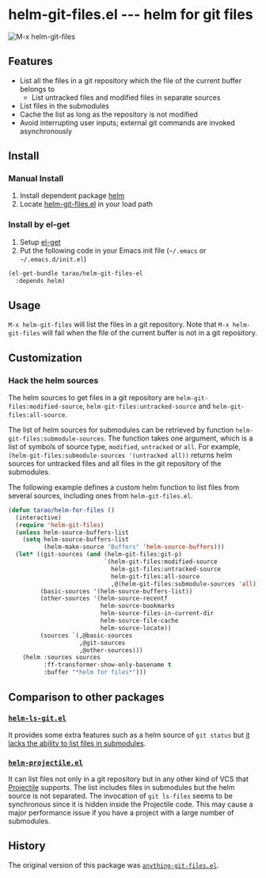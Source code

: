 helm-git-files.el --- helm for git files
========================================

![M-x helm-git-files](https://gist.githubusercontent.com/tarao/57d4a6c2faf79b0782a3ed43c753bc24/raw/helm-git-files.png "M-x helm-git-files")

## Features

- List all the files in a git repository which the file of the current buffer belongs to
  - List untracked files and modified files in separate sources
- List files in the submodules
- Cache the list as long as the repository is not modified
- Avoid interrupting user inputs; external git commands are invoked asynchronously

## Install

### Manual Install

1. Install dependent package [helm](https://github.com/emacs-helm/helm)
2. Locate [helm-git-files.el](https://raw.github.com/tarao/helm-git-files-el/master/helm-git-files.el) in your load path

### Install by el-get

1. Setup [el-get](https://github.com/dimitri/el-get)
2. Put the following code in your Emacs init file (`~/.emacs` or `~/.emacs.d/init.el`)

```lisp
(el-get-bundle tarao/helm-git-files-el
  :depends helm)
```

## Usage

`M-x helm-git-files` will list the files in a git repository.  Note
that `M-x helm-git-files` will fail when the file of the current
buffer is not in a git repository.

## Customization

### Hack the helm sources

The helm sources to get files in a git repository are
`helm-git-files:modified-source`,
`helm-git-files:untracked-source` and `helm-git-files:all-source`.

The list of helm sources for submodules can be retrieved by function
`helm-git-files:submodule-sources`. The function takes one argument,
which is a list of symbols of source type, `modified`, `untracked` or
`all`. For example, `(helm-git-files:submodule-sources '(untracked
all))` returns helm sources for untracked files and all files in the
git repository of the submodules.

The following example defines a custom helm function to list files
from several sources, including ones from `helm-git-files.el`.

```lisp
(defun tarao/helm-for-files ()
  (interactive)
  (require 'helm-git-files)
  (unless helm-source-buffers-list
    (setq helm-source-buffers-list
          (helm-make-source "Buffers" 'helm-source-buffers)))
  (let* ((git-sources (and (helm-git-files:git-p)
                           `(helm-git-files:modified-source
                             helm-git-files:untracked-source
                             helm-git-files:all-source
                             ,@(helm-git-files:submodule-sources 'all))))
         (basic-sources '(helm-source-buffers-list))
         (other-sources '(helm-source-recentf
                          helm-source-bookmarks
                          helm-source-files-in-current-dir
                          helm-source-file-cache
                          helm-source-locate))
         (sources `(,@basic-sources
                    ,@git-sources
                    ,@other-sources)))
    (helm :sources sources
          :ff-transformer-show-only-basename t
          :buffer "*helm for files*")))
```

## Comparison to other packages

### [`helm-ls-git.el`](https://github.com/emacs-helm/helm-ls-git)

It provides some extra features such as a helm source of `git status`
but
[it lacks the ability to list files in submodules](https://github.com/emacs-helm/helm-ls-git/issues/19).

### [`helm-projectile.el`](https://github.com/bbatsov/helm-projectile)

It can list files not only in a git repository but in any other kind
of VCS that [Projectile](https://github.com/bbatsov/projectile)
supports.  The list includes files in submodules but the helm source
is not separated.  The invocation of `git ls-files` seems to be
synchronous since it is hidden inside the Projectile code.  This may
cause a major performance issue if you have a project with a large
number of submodules.

## History

The original version of this package was [`anything-git-files.el`](https://github.com/tarao/anything-git-files-el).
